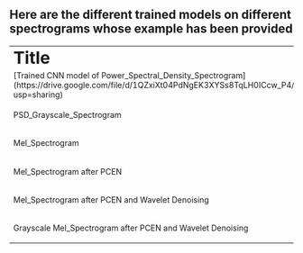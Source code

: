 ## Here are the different trained models on different spectrograms whose example has been provided
<table border="0">
 <tr>
    <td><b style="font-size:30px">Title</b></td>
 </tr>
 <tr>
    <td> [Trained CNN model of Power_Spectral_Density_Spectrogram](https://drive.google.com/file/d/1QZxiXt04PdNgEK3XYSs8TqLH0ICcw_P4/view?usp=sharing) </td>
     <td><p align = "center">
<img src = /Images/psd_color_scipy.png>
</p>
</td>
 </tr>
  <tr>
    <td>PSD_Grayscale_Spectrogram</td>
     <td><p align = "center">
<img src = /Images/grayscale_psd.png>
</p>
</td>
 </tr>
  <tr>
    <td>Mel_Spectrogram</td>
     <td><p align = "right">
<img src = /Images/melscale.png>
</p>
</td>
 </tr>
    
   <tr>
    <td>Mel_Spectrogram after PCEN</td>
     <td><p align = "right">
<img src = /Images/pcen_melspectrogram.png>
</p>
</td>
 </tr>
    
   <tr>
    <td>Mel_Spectrogram after PCEN and Wavelet Denoising</td>
     <td><p align = "right">
<img src = /Images/wavelet_denoising_mel.png>
</p>
</td>
 </tr>
    
     
   <tr>
    <td>Grayscale Mel_Spectrogram after PCEN and Wavelet Denoising</td>
     <td><p align = "right">
<img src = /Images/greyscale(2).png>
</p>
</td>
 </tr>
    
          
          
 
 
</table>

